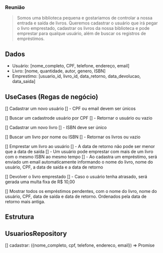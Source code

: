 ### Reunião

> Somos uma biblioteca pequena e gostariamos de controlar a nossa entrada e saída de livros. Queremos cadastrar o usuário que irá pegar o livro emprestado, cadastrar os livros da nossa biblioteca e pode emprestar para qualque usuário, além de buscar os registros de empréstimos.

## Dados

- Usuário: [nome_completo, CPF, telefone, endereço, email]
- Livro: [nome, quantidade, autor, genero, ISBN]
- Emprestimo: [usuario_id, livro_id, data_retorno, data_devolucao, data_saida]

## UseCases (Regas de negócio)

[] Cadastrar um novo usuário
[] - CPF ou email devem ser únicos

[] Buscar um cadastrode usuário por CPF
[] - Retornar o usuário ou vazio

[] Cadastrar um novo livro
[] - ISBN deve ser único

[] Buscar um livro por nome ou ISBN
[] - Retornar os livros ou vazio

[] Emprestar um livro ao usuário
[] - A data de retorno não pode ser menor que a data de saída
[] - Um usuário pode emprestar com mais de um livro com o mesmo ISBN ao mesmo tempo
[] - Ao cadastra um empréstimo, será enviado um email automaticamente informando o nome do livro, nome do usuário, CPF, a data de saída e a data de retorno

[] Devolver o livro emprestado
[] - Caso o usuário tenha atrasado, será gerada uma multa fixa de R$ 10,00

[] Mostrar todos os empréstimos pendentes, com o nome do livro, nome do usuário, CPF, data de saída e data de retorno. Ordenados pela data de retorno mais antiga.

## Estrutura

## UsuariosRepository

[] cadastrar: ({nome_completo, cpf, telefone, endereco, email}) => Promise<void>
